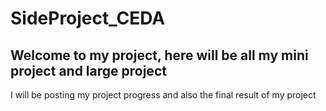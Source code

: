 # SideProject_CEDA
## Welcome to my project, here will be all my mini project and large project

I will be posting my project progress and also the final result of my project
